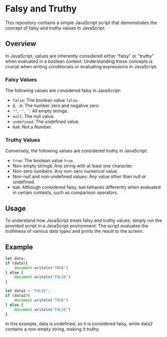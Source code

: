 # Falsy and Truthy

This repository contains a simple JavaScript script that demonstrates the concept of falsy and truthy values in JavaScript.

## Overview

In JavaScript, values are inherently considered either "falsy" or "truthy" when evaluated in a boolean context. Understanding these concepts is crucial when writing conditionals or evaluating expressions in JavaScript.

### Falsy Values

The following values are considered falsy in JavaScript:
- `false`: The boolean value `false`.
- `0`, `-0`: The number zero and negative zero.
- `""`, `''`, ``: All empty strings.
- `null`: The null value.
- `undefined`: The undefined value.
- `NaN`: Not a Number.

### Truthy Values

Conversely, the following values are considered truthy in JavaScript:
- `true`: The boolean value `true`.
- Non-empty strings: Any string with at least one character.
- Non-zero numbers: Any non-zero numerical value.
- Non-null and non-undefined values: Any value other than null or undefined.
- `NaN`: Although considered falsy, `NaN` behaves differently when evaluated in certain contexts, such as comparison operators.

## Usage

To understand how JavaScript treats falsy and truthy values, simply run the provided script in a JavaScript environment. The script evaluates the truthiness of various data types and prints the result to the screen.

## Example

```javascript
let data;
if (data){
    document.writeln("TRUE")
} else {
    document.writeln("FALSE")
}

let data2 = "FALSE";
if (data2){
    document.writeln("TRUE")
} else {
    document.writeln("FALSE")
}
```

In this example, data is undefined, so it is considered falsy, while data2 contains a non-empty string, making it truthy.

